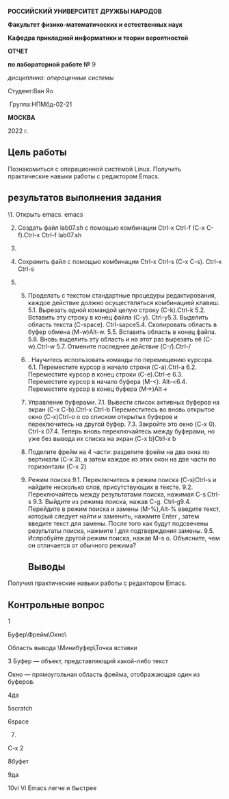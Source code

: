 **РОССИЙСКИЙ УНИВЕРСИТЕТ ДРУЖБЫ НАРОДОВ**

**Факультет физико-математических и естественных наук**

**Кафедра прикладной информатики и теории вероятностей**

 

 

 

 

 

**ОТЧЕТ** 

**по лабораторной работе №**  9

*дисциплина:* *операценные системы*

 

 

 

 

 

 

 

 

 

Студент:Ван Яо                   

 

​                                      Группа:НПМбд-02-21                    

 





 

 

 

 

 

**МОСКВА**

2022  г.

## Цель работы 

Познакомиться с операционной системой Linux. Получить практические навыки работы с редактором Emacs.

##  результатов выполнения задания

\1. Открыть emacs. emacs

2. Создать файл lab07.sh с помощью комбинации Ctrl-x Ctrl-f (C-x C-f).Ctrl-x Ctrl-f lab07.sh

3.  

4. Сохранить файл с помощью комбинации Ctrl-x Ctrl-s (C-x C-s). Ctrl-x Ctrl-s

5. 5. Проделать с текстом стандартные процедуры редактирования, каждое действие должно осуществляться комбинацией клавиш. 5.1. Вырезать одной командой целую строку (С-k).Ctrl-k 5.2. Вставить эту строку в конец файла (C-y). Ctrl-y5.3. Выделить область текста (C-space). Ctrl-sapce5.4. Скопировать область в буфер обмена (M-w)Alt-w. 5.5. Вставить область в конец файла. 5.6. Вновь выделить эту область и на этот раз вырезать её (C-w).Ctrl-w 5.7. Отмените последнее действие (C-/).Ctrl-/

   6. . Научитесь использовать команды по перемещению курсора. 6.1. Переместите курсор в начало строки (C-a).Ctrl-a 6.2. Переместите курсор в конец строки (C-e).Ctrl-e 6.3. Переместите курсор в начало буфера (M-<). Alt-<6.4. Переместите курсор в конец буфера (M->)Alt->

   7. Управление буферами. 7.1. Вывести список активных буферов на экран (C-x C-b).Ctrl-x Ctrl-b Переместитесь во вновь открытое окно (C-x)Ctrl-o o со списком открытых буферов и переключитесь на другой буфер. 7.3. Закройте это окно (C-x 0). Ctrl-x 07.4. Теперь вновь переключайтесь между буферами, но уже без вывода их списка на экран (C-x b)Ctrl-x b

   8. Поделите фрейм на 4 части: разделите фрейм на два окна по вертикали (C-x 3), а затем каждое из этих окон на две части по горизонтали (C-x 2)

   9. Режим поиска 9.1. Переключитесь в режим поиска (C-s)Ctrl-s и найдите несколько слов, присутствующих в тексте. 9.2. Переключайтесь между результатами поиска, нажимая C-s.Ctrl-s 9.3. Выйдите из режима поиска, нажав C-g. Ctrl-g9.4. Перейдите в режим поиска и замены (M-%),Alt-% введите текст, который следует найти и заменить, нажмите Enter , затем введите текст для замены. После того как будут подсвечены результаты поиска, нажмите ! для подтверждения замены. 9.5. Испробуйте другой режим поиска, нажав M-s o. Объясните, чем он отличается от обычного режима?

      ## Выводы

Получил практические навыки работы с редактором Emacs.

## Контрольные вопрос

1

Буфер\Фрейм\Окно\

Область вывода \Минибуфер\Точка вставки

3 Буфер — объект, представляющий какой-либо текст

Окно — прямоугольная область фрейма, отображающая один из буферов.

4да

5scratch

6space

7.

C-x 2

8буфет

9да

10vi Vi Emacs легче и быстрее